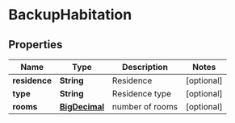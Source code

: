 
# BackupHabitation

## Properties
Name | Type | Description | Notes
------------ | ------------- | ------------- | -------------
**residence** | **String** | Residence |  [optional]
**type** | **String** | Residence type |  [optional]
**rooms** | [**BigDecimal**](BigDecimal.md) | number of rooms |  [optional]



